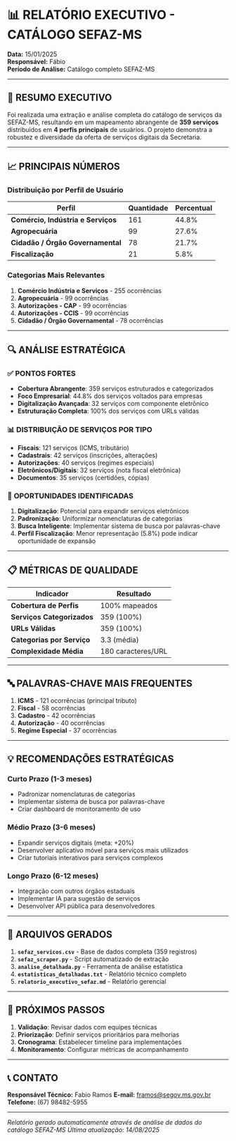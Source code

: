 # 📊 RELATÓRIO EXECUTIVO - CATÁLOGO SEFAZ-MS

**Data:** 15/01/2025  
**Responsável:** Fábio  
**Período de Análise:** Catálogo completo SEFAZ-MS  

---

## 🎯 RESUMO EXECUTIVO

Foi realizada uma extração e análise completa do catálogo de serviços da SEFAZ-MS, resultando em um mapeamento abrangente de **359 serviços** distribuídos em **4 perfis principais** de usuários. O projeto demonstra a robustez e diversidade da oferta de serviços digitais da Secretaria.

---

## 📈 PRINCIPAIS NÚMEROS

### Distribuição por Perfil de Usuário
| Perfil | Quantidade | Percentual |
|--------|------------|------------|
| **Comércio, Indústria e Serviços** | 161 | 44.8% |
| **Agropecuária** | 99 | 27.6% |
| **Cidadão / Órgão Governamental** | 78 | 21.7% |
| **Fiscalização** | 21 | 5.8% |

### Categorias Mais Relevantes
1. **Comércio Indústria e Serviços** - 255 ocorrências
2. **Agropecuária** - 99 ocorrências  
3. **Autorizações - CAP** - 99 ocorrências
4. **Autorizações - CCIS** - 99 ocorrências
5. **Cidadão / Órgão Governamental** - 78 ocorrências

---

## 🔍 ANÁLISE ESTRATÉGICA

### ✅ **PONTOS FORTES**
- **Cobertura Abrangente**: 359 serviços estruturados e categorizados
- **Foco Empresarial**: 44.8% dos serviços voltados para empresas
- **Digitalização Avançada**: 32 serviços com componente eletrônico
- **Estruturação Completa**: 100% dos serviços com URLs válidas

### 📊 **DISTRIBUIÇÃO DE SERVIÇOS POR TIPO**
- **Fiscais**: 121 serviços (ICMS, tributário)
- **Cadastrais**: 42 serviços (inscrições, alterações)
- **Autorizações**: 40 serviços (regimes especiais)
- **Eletrônicos/Digitais**: 32 serviços (nota fiscal eletrônica)
- **Documentos**: 35 serviços (certidões, cópias)

### 🎯 **OPORTUNIDADES IDENTIFICADAS**
1. **Digitalização**: Potencial para expandir serviços eletrônicos
2. **Padronização**: Uniformizar nomenclaturas de categorias
3. **Busca Inteligente**: Implementar sistema de busca por palavras-chave
4. **Perfil Fiscalização**: Menor representação (5.8%) pode indicar oportunidade de expansão

---

## 📋 MÉTRICAS DE QUALIDADE

| Indicador | Resultado |
|-----------|----------|
| **Cobertura de Perfis** | 100% mapeados |
| **Serviços Categorizados** | 359 (100%) |
| **URLs Válidas** | 359 (100%) |
| **Categorias por Serviço** | 3.3 (média) |
| **Complexidade Média** | 180 caracteres/URL |

---

## 🔤 PALAVRAS-CHAVE MAIS FREQUENTES

1. **ICMS** - 121 ocorrências (principal tributo)
2. **Fiscal** - 58 ocorrências
3. **Cadastro** - 42 ocorrências
4. **Autorização** - 40 ocorrências
5. **Regime Especial** - 37 ocorrências

---

## 💡 RECOMENDAÇÕES ESTRATÉGICAS

### **Curto Prazo (1-3 meses)**
- Padronizar nomenclaturas de categorias
- Implementar sistema de busca por palavras-chave
- Criar dashboard de monitoramento de uso

### **Médio Prazo (3-6 meses)**
- Expandir serviços digitais (meta: +20%)
- Desenvolver aplicativo móvel para serviços mais utilizados
- Criar tutoriais interativos para serviços complexos

### **Longo Prazo (6-12 meses)**
- Integração com outros órgãos estaduais
- Implementar IA para sugestão de serviços
- Desenvolver API pública para desenvolvedores

---

## 📁 ARQUIVOS GERADOS

1. **`sefaz_servicos.csv`** - Base de dados completa (359 registros)
2. **`sefaz_scraper.py`** - Script automatizado de extração
3. **`analise_detalhada.py`** - Ferramenta de análise estatística
4. **`estatisticas_detalhadas.txt`** - Relatório técnico completo
5. **`relatorio_executivo_sefaz.md`** - Relatório gerencial

---

## 🚀 PRÓXIMOS PASSOS

1. **Validação**: Revisar dados com equipes técnicas
2. **Priorização**: Definir serviços prioritários para melhorias
3. **Cronograma**: Estabelecer timeline para implementações
4. **Monitoramento**: Configurar métricas de acompanhamento

---

## 📞 CONTATO

**Responsável Técnico:** Fabio Ramos
**E-mail:** framos@segov.ms.gov.br
**Telefone:** (67) 98482-5955

---

*Relatório gerado automaticamente através de análise de dados do catálogo SEFAZ-MS*
*Última atualização: 14/08/2025*